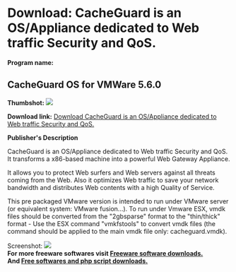 # Download: CacheGuard is an OS/Appliance dedicated to Web traffic Security and QoS.

**Program name:**

## CacheGuard OS for VMWare 5.6.0

  
**Thumbshot:** ![](http://www.freewarefiles.com/screenshot/cacheguardos_md.jpg)   
  
**Download link:** [Download CacheGuard is an OS/Appliance dedicated to Web traffic Security and QoS.](http://freesoftwares.boysofts.com/CacheGuard-OS-VMWare_program_56309.html)  
  


**Publisher's Description**  
  


CacheGuard is an OS/Appliance dedicated to Web traffic Security and QoS. It transforms a x86-based machine into a powerful Web Gateway Appliance. 

It allows you to protect Web surfers and Web servers against all threats coming from the Web. Also it optimizes Web traffic to save your network bandwidth and distributes Web contents with a high Quality of Service.

This pre packaged VMware version is intended to run under VMware server (or equivalent system: VMware fusion...). To run under Vmware ESX, vmdk files should be converted from the "2gbsparse" format to the "thin/thick" format - Use the ESX command "vmkfstools" to convert vmdk files (the command should be applied to the main vmdk file only: cacheguard.vmdk). 

  
  
Screenshot: ![](http://www.freewarefiles.com/screenshot/cacheguardos.jpg)   
**For more freeware softwares visit [Freeware software downloads.](http://freesoftwares.boysofts.com/)**   
**And [Free softwares and php script downloads.](http://www.boysofts.com/)**
